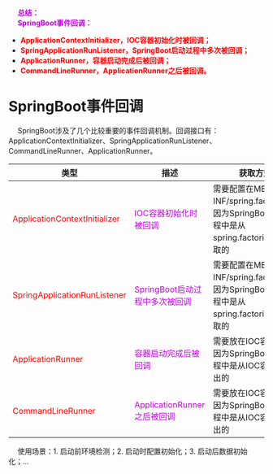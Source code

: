 




&emsp; **<font color = "clime">总结：</font>**  
&emsp; **<font color = "clime">SpringBoot事件回调：</font>**  

* **<font color = "red">ApplicationContextInitializer，IOC容器初始化时被回调；</font>**  
* **<font color = "red">SpringApplicationRunListener，SpringBoot启动过程中多次被回调；</font>**  
* **<font color = "red">ApplicationRunner，容器启动完成后被回调；</font>**  
* **<font color = "red">CommandLineRunner，ApplicationRunner之后被回调。</font>**  

# SpringBoot事件回调  
<!--

https://blog.csdn.net/zzhuan_1/article/details/85312053
-->

&emsp; SpringBoot涉及了几个比较重要的事件回调机制。回调接口有：ApplicationContextInitializer、SpringApplicationRunListener、CommandLineRunner、ApplicationRunner。 

|类型|描述|获取方式|
|---|---|---|
|<font color = "red">ApplicationContextInitializer</font>|<font color = "clime">IOC容器初始化时被回调</font>|需要配置在META-INF/spring.factories，因为SpringBoot启动流程中是从spring.factories中获取的|
|<font color = "red">SpringApplicationRunListener</font>|<font color = "clime">SpringBoot启动过程中多次被回调</font>|需要配置在META-INF/spring.factories，因为SpringBoot启动流程中是从spring.factories中获取的|
|<font color = "red">ApplicationRunner</font>|<font color = "clime">容器启动完成后被回调</font>|需要放在IOC容器中，因为SpringBoot启动流程中是从IOC容器中取出的|
|<font color = "red">CommandLineRunner</font>|<font color = "clime">ApplicationRunner之后被回调</font>|需要放在IOC容器中，因为SpringBoot启动流程中是从IOC容器中取出的|

&emsp; 使用场景：1. 启动前环境检测；2. 启动时配置初始化；3. 启动后数据初始化；...    
